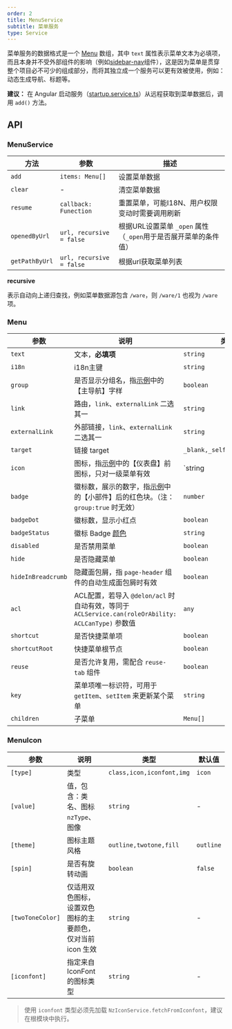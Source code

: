 ```yaml
---
order: 2
title: MenuService
subtitle: 菜单服务
type: Service
---
```


菜单服务的数据格式是一个 [Menu](https://github.com/ng-alain/delon/blob/master/packages/theme/src/services/menu/interface.ts) 数组，其中 `text` 属性表示菜单文本为必填项，而且本身并不受外部组件的影响（例如[sidebar-nav](/components/sidebar-nav)组件），这是因为菜单是贯穿整个项目必不可少的组成部分，而将其独立成一个服务可以更有效被使用，例如：动态生成导航、标题等。

**建议：** 在 Angular 启动服务（[startup.service.ts](https://github.com/ng-alain/ng-alain/blob/master/src/app/core/startup/startup.service.ts)）从远程获取到菜单数据后，调用 `add()` 方法。

## API

### MenuService

| 方法 | 参数 | 描述 |
| ----- | --- | ---- |
| `add` | `items: Menu[]` | 设置菜单数据 |
| `clear` | - | 清空菜单数据 |
| `resume` | `callback: Funection` | 重置菜单，可能I18N、用户权限变动时需要调用刷新 |
| `openedByUrl` | `url, recursive = false` | 根据URL设置菜单 `_open` 属性（`_open`用于是否展开菜单的条件值） |
| `getPathByUrl` | `url, recursive = false` | 根据url获取菜单列表 |

**recursive**

表示自动向上递归查找，例如菜单数据源包含 `/ware`，则 `/ware/1` 也视为 `/ware` 项。

### Menu

参数 | 说明 | 类型 | 默认值
----|------|-----|------
`text` | 文本，**必填项** | `string` | -
`i18n` | i18n主键 | `string` | -
`group` | 是否显示分组名，指[示例](//ng-alain.github.io/ng-alain/)中的【主导航】字样 | `boolean` | `true`
`link` | 路由，`link`、`externalLink` 二选其一 | `string` | -
`externalLink` | 外部链接，`link`、`externalLink` 二选其一 | `string` | -
`target` | 链接 target | `_blank,_self,_parent,_top` | -
`icon` | 图标，指[示例](//ng-alain.github.io/ng-alain/)中的【仪表盘】前图标，只对一级菜单有效 | `string | MenuIcon` | -
`badge` | 徽标数，展示的数字，指[示例](//ng-alain.github.io/ng-alain/)中的【小部件】后的红色块。（注：`group:true` 时无效） | `number` | -
`badgeDot` | 徽标数，显示小红点 | `boolean` | -
`badgeStatus` | 徽标 Badge [颜色](https://ng.ant.design/components/badge/en#nz-badge) | `string` | -
`disabled` | 是否禁用菜单 | `boolean` | `false`
`hide` | 是否隐藏菜单 | `boolean` | `false`
`hideInBreadcrumb` | 隐藏面包屑，指 `page-header` 组件的自动生成面包屑时有效 | `boolean` | -
`acl` | ACL配置，若导入 `@delon/acl` 时自动有效，等同于 `ACLService.can(roleOrAbility: ACLCanType)` 参数值 | `any` | -
`shortcut` | 是否快捷菜单项 | `boolean` | -
`shortcutRoot` | 快捷菜单根节点 | `boolean` | -
`reuse` | 是否允许复用，需配合 `reuse-tab` 组件 | `boolean` | -
`key` | 菜单项唯一标识符，可用于 `getItem`、`setItem` 来更新某个菜单 | `string` | -
`children` | 子菜单 | `Menu[]` | -

### MenuIcon

参数 | 说明 | 类型 | 默认值
----|------|-----|------
`[type]` | 类型 | `class,icon,iconfont,img` | `icon`
`[value]` | 值，包含：类名、图标 `nzType`、图像 | `string` | -
`[theme]` | 图标主题风格 | `outline,twotone,fill` | `outline`
`[spin]` | 是否有旋转动画 | `boolean` | `false`
`[twoToneColor]` | 仅适用双色图标，设置双色图标的主要颜色，仅对当前 icon 生效 | `string` | -
`[iconfont]` | 指定来自 IconFont 的图标类型 | `string` | -

> 使用 `iconfont` 类型必须先加载 `NzIconService.fetchFromIconfont`，建议在根模块中执行。
